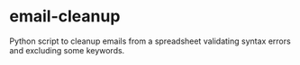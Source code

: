 # email-cleanup
Python script to cleanup emails from a spreadsheet validating syntax errors and excluding some keywords.
